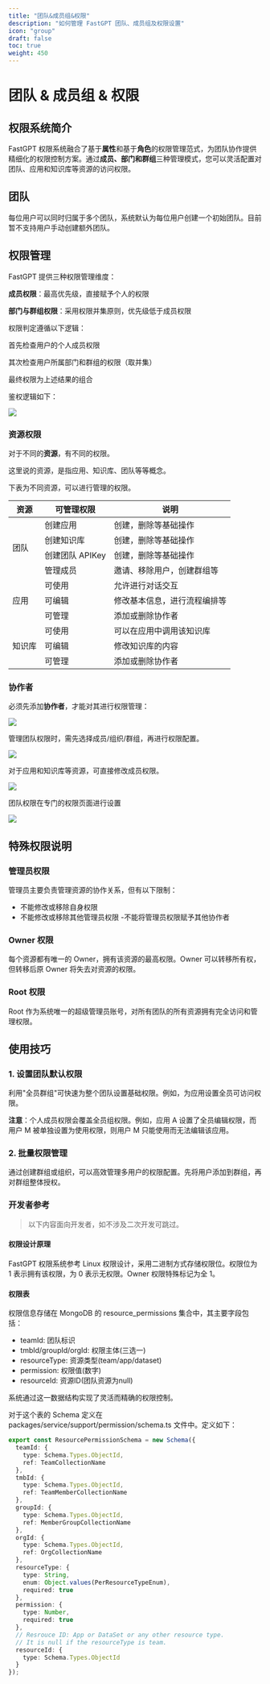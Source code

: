 ```yaml
---
title: "团队&成员组&权限"
description: "如何管理 FastGPT 团队、成员组及权限设置"
icon: "group"
draft: false
toc: true
weight: 450
---
```


# 团队 & 成员组 & 权限

## 权限系统简介

FastGPT
权限系统融合了基于**属性**和基于**角色**的权限管理范式，为团队协作提供精细化的权限控制方案。通过**成员、部门和群组**三种管理模式，您可以灵活配置对团队、应用和知识库等资源的访问权限。

## 团队

每位用户可以同时归属于多个团队，系统默认为每位用户创建一个初始团队。目前暂不支持用户手动创建额外团队。

## 权限管理

FastGPT 提供三种权限管理维度：

**成员权限**：最高优先级，直接赋予个人的权限

**部门与群组权限**：采用权限并集原则，优先级低于成员权限

权限判定遵循以下逻辑：

首先检查用户的个人成员权限

其次检查用户所属部门和群组的权限（取并集）

最终权限为上述结果的组合

鉴权逻辑如下：

![](/imgs/guide/team_permissions/team_roles_permissions/image1.jpeg)

### 资源权限

对于不同的**资源**，有不同的权限。

这里说的资源，是指应用、知识库、团队等等概念。

下表为不同资源，可以进行管理的权限。

  <table>
    <thead>
      <tr>
        <th>资源</th>
        <th>可管理权限</th>
        <th>说明</th>
      </tr>
    </thead>
    <tbody>
      <tr>
        <td rowspan="4">团队</td>
        <td>创建应用</td>
        <td>创建，删除等基础操作</td>
      </tr>
      <tr>
        <td>创建知识库</td>
        <td>创建，删除等基础操作</td>
      </tr>
      <tr>
        <td>创建团队 APIKey</td>
        <td>创建，删除等基础操作</td>
      </tr>
      <tr>
        <td>管理成员</td>
        <td>邀请、移除用户，创建群组等</td>
      </tr>
      <tr>
        <td rowspan="3">应用</td>
        <td>可使用</td>
        <td>允许进行对话交互</td>
      </tr>
      <tr>
        <td>可编辑</td>
        <td>修改基本信息，进行流程编排等</td>
      </tr>
      <tr>
        <td>可管理</td>
        <td>添加或删除协作者</td>
      </tr>
      <tr>
        <td rowspan="3">知识库</td>
        <td>可使用</td>
        <td>可以在应用中调用该知识库</td>
      </tr>
      <tr>
        <td>可编辑</td>
        <td>修改知识库的内容</td>
      </tr>
      <tr>
        <td>可管理</td>
        <td>添加或删除协作者</td>
      </tr>
    </tbody>
  </table>

### 协作者

必须先添加**协作者**，才能对其进行权限管理：

![](/imgs/guide/team_permissions/team_roles_permissions/image2.png)

管理团队权限时，需先选择成员/组织/群组，再进行权限配置。

![](/imgs/guide/team_permissions/team_roles_permissions/image3.png)

对于应用和知识库等资源，可直接修改成员权限。

![](/imgs/guide/team_permissions/team_roles_permissions/image4.png)

团队权限在专门的权限页面进行设置

![](/imgs/guide/team_permissions/team_roles_permissions/image5.png)

## 特殊权限说明

### 管理员权限

管理员主要负责管理资源的协作关系，但有以下限制：

- 不能修改或移除自身权限
- 不能修改或移除其他管理员权限
-不能将管理员权限赋予其他协作者

### Owner 权限

每个资源都有唯一的 Owner，拥有该资源的最高权限。Owner
可以转移所有权，但转移后原 Owner 将失去对资源的权限。

### Root 权限

Root
作为系统唯一的超级管理员账号，对所有团队的所有资源拥有完全访问和管理权限。

## 使用技巧

### 1. 设置团队默认权限

利用\"全员群组\"可快速为整个团队设置基础权限。例如，为应用设置全员可访问权限。

**注意**：个人成员权限会覆盖全员组权限。例如，应用 A
设置了全员编辑权限，而用户 M 被单独设置为使用权限，则用户 M
只能使用而无法编辑该应用。

### 2. 批量权限管理

通过创建群组或组织，可以高效管理多用户的权限配置。先将用户添加到群组，再对群组整体授权。

### 开发者参考
> 以下内容面向开发者，如不涉及二次开发可跳过。

#### 权限设计原理

FastGPT 权限系统参考 Linux 权限设计，采用二进制方式存储权限位。权限位为
1 表示拥有该权限，为 0 表示无权限。Owner 权限特殊标记为全 1。

#### 权限表

权限信息存储在 MongoDB 的 resource_permissions 集合中，其主要字段包括：

- teamId: 团队标识
- tmbId/groupId/orgId: 权限主体(三选一)
- resourceType: 资源类型(team/app/dataset)
- permission: 权限值(数字)
- resourceId: 资源ID(团队资源为null)

系统通过这一数据结构实现了灵活而精确的权限控制。

对于这个表的 Schema 定义在 packages/service/support/permission/schema.ts
文件中。定义如下：
```typescript
export const ResourcePermissionSchema = new Schema({
  teamId: {
    type: Schema.Types.ObjectId,
    ref: TeamCollectionName
  },
  tmbId: {
    type: Schema.Types.ObjectId,
    ref: TeamMemberCollectionName
  },
  groupId: {
    type: Schema.Types.ObjectId,
    ref: MemberGroupCollectionName
  },
  orgId: {
    type: Schema.Types.ObjectId,
    ref: OrgCollectionName
  },
  resourceType: {
    type: String,
    enum: Object.values(PerResourceTypeEnum),
    required: true
  },
  permission: {
    type: Number,
    required: true
  },
  // Resrouce ID: App or DataSet or any other resource type.
  // It is null if the resourceType is team.
  resourceId: {
    type: Schema.Types.ObjectId
  }
});
```
